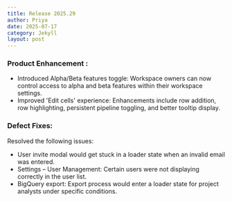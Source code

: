 ```yaml
---
title: Release 2025.29
author: Priya
date: 2025-07-17
category: Jekyll
layout: post
---
```

### Product Enhancement :

* Introduced Alpha/Beta features toggle: Workspace owners can now control access to alpha and beta features within their workspace settings.
* Improved 'Edit cells' experience: Enhancements include row addition, row highlighting, persistent pipeline toggling, and better tooltip display.


### Defect Fixes:

Resolved the following issues:
* User invite modal would get stuck in a loader state when an invalid email was entered.
* Settings – User Management: Certain users were not displaying correctly in the user list.
* BigQuery export: Export process would enter a loader state for project analysts under specific conditions.



